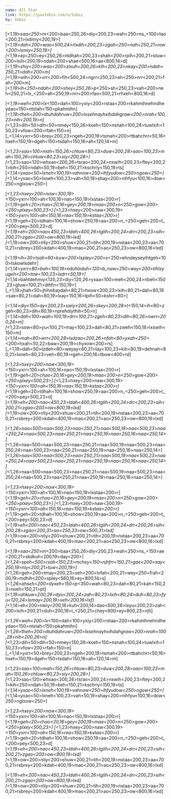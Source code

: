 ```yaml
---
name: All Star
link: https://pastebin.com/u/Sobsz
by: Sobsz
---
```

[_<1,19>saa<250>m_<200>baa<250,26>diy<200,23>wah<250>ns_<100>tao<200,21>lxdmiy<200,19>]
[_<1,19>dah<200>wao<500,24>rlxdih<200,23>zgah<250>nah<250,21>row<200>lxmiy<250,19>]
[_<1,19>ay<250>ey<250,26>ntdhah<200,23>shah<200>rpih<200,21>stuw<200>lxih<200,19>ndah<200>shae<500,16>ae<800,14>d]
[_<1,19>shiy<200>wao<200>zlxuh<200,26>kih<200,23>nkay<200>ndah<250,21>dah<200>m]
[_<1,19>wih<200>vrr<200>fih<500,24>ngrr<250,23>eh<250>nrr<200,21>fah<200>m]
[_<1,19>ih<250>ndah<200>shey<250,26>p_<250>ah<250,23>vah<200>neh<250,21>lx_<250>ah<250,19>nrr<200>fao<500,21>rhxeh<800,16>d]

[_<1,19>weh<200>lx_<100>dah<100>yxiy<200>rstaa<200>rkahmihnehndheydao<150>ntstah<150>pkahmihn]
[_<1,19>theh<200>dtuhdahruw<200>lxsehnayhxihdahgraw<200>nrah<100,23>nih<200,19>n]
[_<1,23>dih<50>dih<50>nmey<150,26>kseh<150>nsnah<100,24>tuwlxih<150,23>vfow<200>rfah<150>n]
[_<1,14>yxrr<50>brey<200,23>ngeh<200,19>tsmah<200>rtbahchrr<50,16>hxeh<150,19>dgeh<150>tsdah<150,16>ah<120,14>m]

[_<1,23>sao<100>mah<150,26>chtuw<80,23>duw<200,28>sao<100,23>mah<150,26>chtuw<80,23>siy<200,28>]
[_<1,23>sao<120>whxao<200,26>tsrao<200,24>nxwih<200,23>ftey<200,21>kih<250>ndah<50,19>beh<150,21>kschriy<150,19>ts]
[_<1,14>yxao<50>lxneh<100,19>vahnow<250>ihfyudow<250>ngow<250>]
[_<1,14>yxao<50>lxneh<100,23>vah<50,19>shay<200>nihfyu<100,16>dow<250>nglxow<250>]

[_<1,23>hxey<200>naw<300,19>_<150>yxrr<100>ah<100,16>nao<150,19>lxstaa<200>r]
[_<1,19>geh<20>chao<20,16>gey<200,19>maa<200>n_<250>gow<200>_<250>plxey<500,23>]
[_<1,23>hxey<200>naw<300,19>_<150>yxrr<100>ah<150,16>raa<150,19>kstaa<200>r]
[_<1,19>geh<20>tdhah<100,16>show<250,19>aa<200>n_<250>geh<200>t_<200>pey<500,23>d]
[_<1,19>eh<200>nao<450,23>ldah<400,26>tglih<200,24>drr<200,23>sih<200,21>zgao<200>ow<800,19>lxd]
[_<1,19>ow<200>nliy<200>shuw<200,21>tih<200,19>nstaa<200,23>aa<700,21>rsbrey<200>kdah<400,19>mao<200,21>ao<250,23>ow<800,16>lxd]

[_<1,19>ih<30>tsah<60>kuw<200>lxpley<200>s_<250>ehndeyseyihtgeh<100>tskowlxdehr]
[_<1,14>yxrr<80>bah<100,19>nduhlxduh<120>b_naw<250>wey<200>tihlxyugeh<200>tow<100,23>lxdrr<50,19>]
[_<1,14>bahtdehmiy<120,23>diy<120,26>yxaa<100>meh<200,24>nbeh<150,23>gtuw<100,21>dihfrr<150,19>]
[_<1,19>jhah<50>jhihnbaydah<80,21>hxow<200,23>lxih<80,21>dah<80,19>sae<80,21>dah<80,19>lxay<150,16>tpih<50>kshrr<80>]

[_<1,14>diy<150>ay<200,23>swiy<200,26>skey<200,28>t_<150,14>ih<80>zgeh<80,23>dih<80,19>nprehdiythih<50>n]
[_<1,14>dah<100>wah<100,19>drr<100,21>zgeh<80,23>dih<80,26>nwrr<200,24>m]
[_<1,23>sow<80>yu<100,21>may<100,23>dah<80,21>zweh<150,16>lxswih<150>m]
[_<1,14>mah<80>wrr<200,28>lxdzao<200,26>nfah<80>yxah<250>_<200>hxah<50,22>baw<200,19>chyxow<200>rs]
[_<1,19>dah<50>tzdeh<80>weyay<80,21>lay<100,23>kih<80,19>dehnah<80,21>lxneh<80,23>veh<80,19>rgeh<200,16>tbow<400>rd]

[_<1,23>hxey<200>naw<300,19>_<150>yxrr<100>ah<100,16>nao<150,19>lxstaa<200>r]
[_<1,19>geh<20>chao<20,16>gey<200,19>maa<200>n_<250>gow<200>_<250>plxey<500,23>]
[_<1,23>hxey<200>naw<300,19>_<150>yxrr<100>ah<150,16>raa<150,19>kstaa<200>r]
[_<1,19>geh<20>tdhah<100,16>show<250,19>aa<200>n_<250>geh<200>t_<200>pey<500,23>d]
[_<1,19>eh<200>nao<450,23>ldah<400,26>tglih<200,24>drr<200,23>sih<200,21>zgao<200>ow<800,19>lxd]
[_<1,19>ow<200>nliy<200>shuw<200,21>tih<200,19>nstaa<200,23>aa<700,21>rsbrey<200>kdah<400,19>mao<200,21>ao<250,23>ow<800,16>lxd]

[_<1,26>naa<500>naa<500,23>naa<250,21>naa<500,19>naa<500,23>naa<250,24>naa<500,23>naa<250,21>naa<250,19>naa<250,16>naa<250,14>]
[_<1,26>naa<500>naa<500,23>naa<250,21>naa<500,19>naa<500,23>naa<250,24>naa<500,23>naa<250,21>naa<250,19>naa<250,16>naa<250,14>]
[_<1,26>naa<500>naa<500,23>naa<250,21>naa<500,19>naa<500,23>naa<250,24>naa<500,23>naa<250,21>naa<250,19>naa<250,16>naa<250,14>]
[_<1,26>naa<500>naa<500,23>naa<250,21>naa<500,19>naa<500,23>naa<250,24>naa<500,23>naa<250,21>naa<250,19>naa<250,16>naa<250,14>]

[_<1,23>hxey<200>naw<300,19>_<150>yxrr<100>ah<100,16>nao<150,19>lxstaa<200>r]
[_<1,19>geh<20>chao<20,16>gey<200,19>maa<200>n_<250>gow<200>_<250>plxey<500,23>]
[_<1,23>hxey<200>naw<300,19>_<150>yxrr<100>ah<150,16>raa<150,19>kstaa<200>r]
[_<1,19>geh<20>tdhah<100,16>show<250,19>aa<200>n_<250>geh<200>t_<200>pey<500,23>d]
[_<1,19>eh<200>nao<450,23>ldah<400,26>tglih<200,24>drr<200,26>sih<200,28>zgao<200,31>ao<250,33>ow<500,31>lxd]
[_<1,19>ow<200>nliy<200>shuw<200,21>tih<200,19>nstaa<200,23>aa<700,21>rsbrey<200>kdah<400,19>mao<200,21>ao<250,23>ow<800,16>lxd]

[_<1,19>saa<250>m_<200>baa<250,26>diy<200,23>wah<250>ns_<150>ae<200,21>skdkuh<200,19>day<200>]
[_<1,24>speh<500>rsah<150,23>mchey<150>njhfrr<150,21>gae<200>say<250,19>niy<200,21>tuw<200,19>]
[_<1,26>geh<200>tmay<200,23>seh<200>lxfah<200,21>wey<250>frah<200,19>mdhih<200>spley<560,16>ey<800,14>s]
[_<1,26>ahseh<200>dyxeh<150>p_<350>wah<80,23>dah<80,21>kah<150,23>nseh<150,21>pt]
[_<1,19>ahkuw<200,26>dyu<200,24>zah<80,23>lxih<80,24>duh<80,23>fyu<120,24>lxmay<200,19>seh<200,16>lxf]
[_<1,14>eh<200>nwiy<200,16>kuh<200,14>dao<500,26>lxyu<200,23>zah<200>lxih<200,21>duh<200,19>l_<250,21>chey<600>ey<800,23>njh]

[_<1,26>weh<200>lx_<100>dah<100>yxiy<200>rstaa<200>rkahmihnehndheydao<150>ntstah<150>pkahmihn]
[_<1,26>theh<200>dtuhdahruw<200>lxsehnayhxihdahgraw<200>nrah<100,28>nih<200,26>n]
[_<1,23>dih<50>dih<50>nmey<150,26>kseh<150>nsnah<100,24>tuwlxih<150,23>vfow<200>rfah<150>n]
[_<1,14>yxrr<50>brey<200,23>ngeh<200,19>tsmah<200>rtbahchrr<50,16>hxeh<150,19>dgeh<150>tsdah<150,16>ah<120,14>m]

[_<1,23>sao<100>mah<150,26>chtuw<80,23>duw<200,28>sao<100,23>mah<150,26>chtuw<80,23>siy<200,28>]
[_<1,23>sao<120>whxao<200,26>tsrao<200,24>nxwih<200,23>ftey<200,21>kih<250>ndah<50,19>beh<150,21>kschriy<150,19>ts]
[_<1,14>yxao<50>lxneh<100,19>vahnow<250>ihfyudow<250>ngow<250>]
[_<1,14>yxao<50>lxneh<100,23>vah<50,19>shay<200>nihfyu<100,16>dow<250>nglxow<250>]

[_<1,23>hxey<200>naw<300,19>_<150>yxrr<100>ah<100,16>nao<150,19>lxstaa<200>r]
[_<1,19>geh<20>chao<20,16>gey<200,19>maa<200>n_<250>gow<200>_<250>plxey<500,23>]
[_<1,23>hxey<200>naw<300,19>_<150>yxrr<100>ah<150,16>raa<150,19>kstaa<200>r]
[_<1,19>geh<20>tdhah<100,16>show<250,19>aa<200>n_<250>geh<200>t_<200>pey<500,23>d]
[_<1,19>eh<200>nao<450,23>ldah<400,26>tglih<200,24>drr<200,23>sih<200,21>zgao<200>ow<800,19>lxd]
[_<1,19>ow<200>nliy<200>shuw<200,21>tih<200,19>nstaa<200,23>aa<700,21>rsbrey<200>kdah<400,19>mao<200,21>ao<250,23>ow<800,16>lxd]

[_<1,19>eh<200>nao<450,23>ldah<400,26>tglih<200,24>drr<200,23>sih<200,21>zgao<200>ow<800,19>lxd]
[_<1,19>ow<200>nliy<200>shuw<200,21>tih<200,19>nstaa<200,23>aa<700,21>rsbrey<200>kdah<400,19>mao<200,21>ao<250,23>ow<800,16>lxd]
